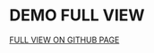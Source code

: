 # DEMO FULL VIEW

<a href="https://nmtrang.github.io/alcohol-in-students-data-visualization/">FULL VIEW ON GITHUB PAGE</a>
